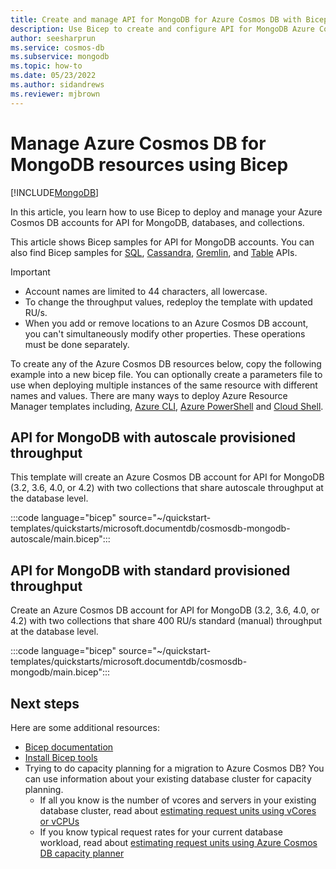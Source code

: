 ```yaml
---
title: Create and manage API for MongoDB for Azure Cosmos DB with Bicep
description: Use Bicep to create and configure API for MongoDB Azure Cosmos DB API.
author: seesharprun
ms.service: cosmos-db
ms.subservice: mongodb
ms.topic: how-to
ms.date: 05/23/2022
ms.author: sidandrews
ms.reviewer: mjbrown
---
```


# Manage Azure Cosmos DB for MongoDB resources using Bicep

[!INCLUDE[MongoDB](../includes/appliesto-mongodb.md)]

In this article, you learn how to use Bicep to deploy and manage your Azure Cosmos DB accounts for API for MongoDB, databases, and collections.

This article shows Bicep samples for API for MongoDB accounts. You can also find Bicep samples for [SQL](../sql/manage-with-bicep.md), [Cassandra](../cassandra/manage-with-bicep.md), [Gremlin](../graph/manage-with-bicep.md), and [Table](../table/manage-with-bicep.md) APIs.

> [!IMPORTANT]
>
> * Account names are limited to 44 characters, all lowercase.
> * To change the throughput values, redeploy the template with updated RU/s.
> * When you add or remove locations to an Azure Cosmos DB account, you can't simultaneously modify other properties. These operations must be done separately.

To create any of the Azure Cosmos DB resources below, copy the following example into a new bicep file. You can optionally create a parameters file to use when deploying multiple instances of the same resource with different names and values. There are many ways to deploy Azure Resource Manager templates including, [Azure CLI](../../azure-resource-manager/bicep/deploy-cli.md), [Azure PowerShell](../../azure-resource-manager/bicep/deploy-powershell.md) and [Cloud Shell](../../azure-resource-manager/bicep/deploy-cloud-shell.md).

<a id="create-autoscale"></a>

## API for MongoDB with autoscale provisioned throughput

This template will create an Azure Cosmos DB account for API for MongoDB (3.2, 3.6, 4.0, or 4.2) with two collections that share autoscale throughput at the database level.

:::code language="bicep" source="~/quickstart-templates/quickstarts/microsoft.documentdb/cosmosdb-mongodb-autoscale/main.bicep":::

<a id="create-manual"></a>

## API for MongoDB with standard provisioned throughput

Create an Azure Cosmos DB account for API for MongoDB (3.2, 3.6, 4.0, or 4.2) with two collections that share 400 RU/s standard (manual) throughput at the database level.

:::code language="bicep" source="~/quickstart-templates/quickstarts/microsoft.documentdb/cosmosdb-mongodb/main.bicep":::

## Next steps

Here are some additional resources:

* [Bicep documentation](../../azure-resource-manager/bicep/index.yml)
* [Install Bicep tools](../../azure-resource-manager/bicep/install.md)
* Trying to do capacity planning for a migration to Azure Cosmos DB? You can use information about your existing database cluster for capacity planning.
  * If all you know is the number of vcores and servers in your existing database cluster, read about [estimating request units using vCores or vCPUs](../convert-vcore-to-request-unit.md)
  * If you know typical request rates for your current database workload, read about [estimating request units using Azure Cosmos DB capacity planner](estimate-ru-capacity-planner.md)
